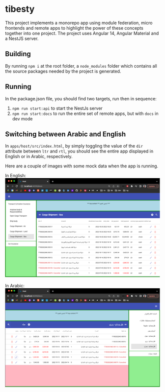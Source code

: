 # tibesty

This project implements a monorepo app using module federation, micro frontends and remote apps to highlight the power of these concepts together into one project.
The project uses Angular 14, Angular Material and a NestJS server.

## Building
By running `npm i` at the root folder, a `node_modules` folder which contains all the source packages needed by the project is generated.

## Running
In the package.json file, you should find two targets, run then in sequence:
1. `npm run start:api` to start the NestJs server
2. `npm run start:docs` to run the entire set of remote apps, but with `docs` in dev mode

## Switching between Arabic and English
In `apps/host/src/index.html`, by simply toggling the value of the `dir` attribute between `ltr` and `rtl`, you should see the entire app displayed in English or in Arabic, respectively.

Here are a couple of images with some mock data when the app is running.

In English:
![img_1.png](img_1.png)

In Arabic:
![img_3.png](img_3.png)
